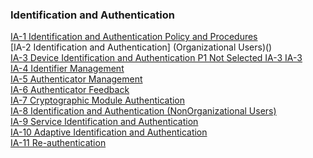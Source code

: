 ### Identification and Authentication

[IA-1 Identification and Authentication Policy and Procedures]() <br>
[IA-2 Identification and Authentication] (Organizational Users)()<br>
[IA-3 Device Identification and Authentication P1 Not Selected IA-3 IA-3]()<br>
[IA-4 Identifier Management]()<br>
[IA-5 Authenticator Management]()<br>
[IA-6 Authenticator Feedback]()<br>
[IA-7 Cryptographic Module Authentication]()<br>
[IA-8 Identification and Authentication (NonOrganizational Users)]()<br>
[IA-9 Service Identification and Authentication]()<br>
[IA-10 Adaptive Identification and Authentication]()<br>
[IA-11 Re-authentication]()<br>